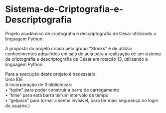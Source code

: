 # Sistema-de-Criptografia-e-Descriptografia
Projeto academico de criptografia e descriptografia de César utilizando a linguagem Python.
 
A proposta do projeto criado pelo grupo "Stonks" é de utilizar conhecimentos adquiridos em sala de aula para a realização de um sistema de criptografia e descriptografia de César em rotação 13, utilizando a linguagem Python.
 
Para a execução deste projeto é necessário: <br>
    Uma IDE <br>
    A incorporação de 3 bibliotecas: <br>
        • “tqdm” para poder construir a barra de carregamento <br>
        • “time” para esta barra ter um intervalo de tempo <br>
        • “getpass” para tornar a senha invisível, para ter mais segurança no login do usuário.) 


